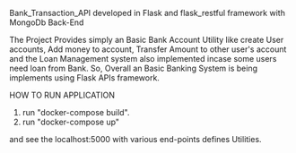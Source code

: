 Bank_Transaction_API 
developed in Flask and flask_restful framework with MongoDb Back-End

The Project Provides simply an Basic Bank Account Utility like create User accounts, Add money to account, Transfer Amount to other user's account
and the Loan Management system also implemented incase some users need loan from Bank.
So, Overall an Basic Banking System is being implements using Flask APIs framework.

HOW TO RUN APPLICATION

1. run "docker-compose build".
2. run "docker-compose up"

and see the localhost:5000 with various end-points defines Utilities.

